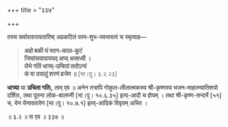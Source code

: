 +++
title = "३३७"

+++

तस्य सर्वावतारावतारिष्व् अप्रकटितं परम-शुभ-स्वभावत्वं च स्मृत्वाह—


> **अहो बकी यं स्तन-काल-कूटं**  
> **जिघांसयापाययद् अप्य् असाध्वी ।**  
> **लेभे गतिं धात्र्य्-उचितां ततोऽन्यं**  
> **कं वा दयालुं शरणं व्रजेम ॥** [भा।पु। ३.२.२३]

**धात्र्या** या **उचिता गतिः,** ताम् एव ॥ अनेन तत्रापि गोकुल-लीलात्मकस्य श्री-कृष्णस्य भजन-माहात्म्यातिशयो दर्शितः, तथा पूतना लोक-बालघ्नी [भा।पु। १०.६.३५] इत्य्-आदौ च ज्ञेयम् । तथा श्री-कृष्ण-सन्दर्भे [५१] च, येन येनावतारेण [भा।पु। १०.७.१] इत्य्-आदिकं विवृतम् अस्ति । 

॥ ३.२ ॥ स एव ॥ ३३७ ॥
